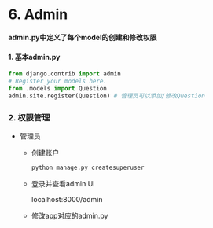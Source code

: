 # 6. Admin

**admin.py中定义了每个model的创建和修改权限**

#### 1. 基本admin.py

```python
from django.contrib import admin
# Register your models here.
from .models import Question
admin.site.register(Question) # 管理员可以添加/修改Question
```

### 2. 权限管理

- 管理员

  - 创建账户

    ```sh
    python manage.py createsuperuser
    ```

  - 登录并查看admin UI

    localhost:8000/admin

  - 修改app对应的admin.py

